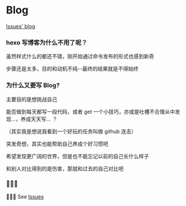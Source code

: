 # Blog
[Issues' blog](https://github.com/Yevvb/Blog/issues)

### hexo 写博客为什么不用了呢？

虽然样式什么的都还不错，刚开始通过命令发布的形式也感到新奇

步骤还是太多，目的和动机不纯--最终的结果就是不得始终

### 为什么又要写 Blog?

主要目的是想挑战自己

<quote>能否做到每天都写一段代码，或者 get 一个小技巧，亦或是吐槽不合理从中发现...，养成天天写... ？</quote>

<p color='#eeeeee'>（其实我是想说我看到一个好玩的任务叫做 github 连击）</p>

突发奇想，其实也能帮助自己养成个好习惯吧

希望发现更广阔的世界，但是也不能忘记以前的自己长什么样子

和别人对比得到的是伤害，那就和过去的自己对比吧

### :punch::punch::punch:

:pray::pray::pray: See [Issues](https://github.com/Yevvb/Blog/issues) 

